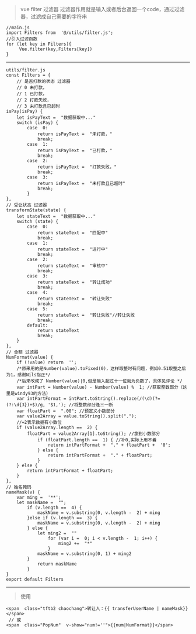> vue filter 过滤器
>   过滤器作用就是输入或者后台返回一个code，通过过滤器，过滤成自己需要的字符串

    //main.js
    import Filters from  '@/utils/filter.js';
    //引入过滤函数
    for (let key in Filters){
         Vue.filter(key,Filters[key])
    }
----

    utils/filter.js
    const Filters = {
		// 是否打款的状态 过滤器
		// 0 未打款，
		// 1 已打款，
		// 2 打款失败，
		// 3 未打款且已超时
	isPay(isPay) {
		let isPayText =  "数据获取中..."
		switch (isPay) {
			case  0:
				return isPayText =  "未打款，"
				break;
			case  1:
				return isPayText =  "已打款，"
				break;
			case  2:
				return isPayText =  "打款失败，"
				break;
			case  3:
				return isPayText =  "未打款且已超时"
				break;
			}
	},
	// 受让状态 过滤器
	transformState(state) {
		let stateText =  "数据获取中..."
		switch (state) {
			case  0:
				return stateText =  "匹配中"
				break;
			case  1:
				return stateText =  "进行中"
				break;
			case  2:
				return stateText =  "审核中"
				break;
			case  3:
				return stateText =  "转让成功"
				break;
			case  4:
				return stateText =  "转让失败"
				break;
			case  5:
				return stateText =  "转让失败"//转让失败
				break;
			default:
				return stateText
				break;
		}
	},
	// 金额 过滤器
	NumFormat(value) {
		if (!value) return  '';
		/*原来用的是Number(value).toFixed(0)，这样取整时有问题，例如0.51取整之后为1，感谢Nils指正*/
		/*后来改成了 Number(value)|0,但是输入超过十一位就为负数了，具体见评论 */
		var intPart = Number(value) - Number(value) %  1; //获取整数部分（这里是windy93的方法）
		var intPartFormat = intPart.toString().replace(/(\d)(?=(?:\d{3})+$)/g, '$1,'); //将整数部分逢三一断
		var floatPart =  ".00"; //预定义小数部分
		var value2Array = value.toString().split("."); 
		//=2表示数据有小数位
		if (value2Array.length ==  2) {
			floatPart = value2Array[1].toString(); //拿到小数部分
				if (floatPart.length ==  1) { //补0,实际上用不着
					return intPartFormat +  "." + floatPart +  '0';
				} else {
					return intPartFormat +  "." + floatPart;
				}
		} else {
			return intPartFormat + floatPart;
		}
	},
	// 姓名掩码
	nameMask(v) {
		var ming =  '**';
		let maskName =  "";
			if (v.length ==  4) {
				maskName = v.substring(0, v.length -  2) + ming
			}else if (v.length ==  3) {
				maskName = v.substring(0, v.length -  2) + ming
			} else {
				let ming2 =  ""
					for (var i =  0; i < v.length -  1; i++) {
						ming2 +=  "*"
					}
				maskName = v.substring(0, 1) + ming2
			}
				return maskName
			}
	}
	export default Filters


---
> 使用

    <span  class="tftb2 chaochang">转让人：{{ transferUserName | nameMask}}</span>
     // 或
    <span  class="PopNum"  v-show="num!=''">{{num|NumFormat}}</span>

<!--stackedit_data:
eyJoaXN0b3J5IjpbLTk5NzI3MDM5MiwyMTQzMjIyODI3XX0=
-->